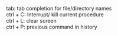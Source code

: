 tab: tab completion for file/directory names<br>
ctrl + C: Interrupt/ kill current procedure<br>
ctrl + L: clear screen<br>
ctrl + P: previous command in history
